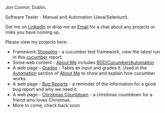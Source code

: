 Jon Connor, Dublin.

Software Tester - Manual and Automation (Java/Selenium).

Get me on <a href="https://www.linkedin.com/in/jonconnordublin/">LinkedIn</a> or drop me an <a href="mailto:jonconnor@live.ie" target="_blank">Email</a> for a chat about any projects or roles you have coming up.

Please view my projects here:

<ul>
    <li>Framework <a href="https://github.com/JonConnorATI/Shopping">Shopping</a> - a cucumber test framework, view the latest run in this <a href="https://reports.cucumber.io/reports/8420049a-8510-4282-b62e-96e385296dc7">cucumber</a> report.
    <li>Some web content - <a href="https://jonconnorati.github.io/MyBDD_version1.github.io/">About Me</a> includes <a href="https://jonconnorati.github.io/MyBDD_version1.github.io/bdd.html">BDD/Cucumber/Automation</a></li>
    <li>A web page - <a href ="https://jonconnorati.github.io/MyBDD_version1.github.io/Grades.html">Grades</a> - Takes an input and grades it. Used in the <a href="https://jonconnorati.github.io/MyBDD_version1.github.io/automation.html">Automation</a> section of <a href="https://jonconnorati.github.io/MyBDD_version1.github.io/">About Me</a> to show and explain how cucumber works.</li>
    <li>A web page - <a href="https://jonconnorati.github.io/BugReports/">Bug Reports</a> - a reminder of the information for a good bug report and why we need it.</li>
    <li>A web page - <a href="https://jonconnorati.github.io/Membership-ChristmasCountdown/">Christmas Countdown</a> - a chrsitmas countdown for a friend who loves Christmas.</li>    
    <li>More to come, check back soon</li>

<!---
JonConnorATI/JonConnorATI is a ✨ special ✨ repository because its `README.md` (this file) appears on your GitHub profile.
You can click the Preview link to take a look at your changes.
--->
